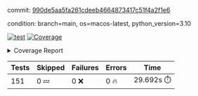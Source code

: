 commit: [990de5aa5fa261cdeeb4664873417c51f4a2f1e6](https://github.com/rcmdnk/homebrew-file/tree/990de5aa5fa261cdeeb4664873417c51f4a2f1e6)

condition: branch=main, os=macos-latest, python_version=3.10

[![test](https://github.com/rcmdnk/homebrew-file/actions/workflows/test.yml/badge.svg)](https://github.com/rcmdnk/homebrew-file/actions/runs/13106900292)
<a href="https://github.com/rcmdnk/homebrew-file/blob/990de5aa5fa261cdeeb4664873417c51f4a2f1e6/README.md"><img alt="Coverage" src="https://img.shields.io/badge/Coverage-0%25-red.svg" /></a><details><summary>Coverage Report </summary><table><tr><th>File</th><th>Stmts</th><th>Miss</th><th>Cover</th><th>Missing</th></tr><tbody><tr><td colspan="5"><b>src/brew_file</b></td></tr><tr><td>&nbsp; &nbsp;<a href="https://github.com/rcmdnk/homebrew-file/blob/990de5aa5fa261cdeeb4664873417c51f4a2f1e6/src/brew_file/__init__.py">\_\_init\_\_.py</a></td><td>3</td><td>3</td><td>0%</td><td><a href="https://github.com/rcmdnk/homebrew-file/blob/990de5aa5fa261cdeeb4664873417c51f4a2f1e6/src/brew_file/__init__.py#L1-L4">1&ndash;4</a></td></tr><tr><td>&nbsp; &nbsp;<a href="https://github.com/rcmdnk/homebrew-file/blob/990de5aa5fa261cdeeb4664873417c51f4a2f1e6/src/brew_file/brew_file.py">brew_file.py</a></td><td>1232</td><td>1232</td><td>0%</td><td><a href="https://github.com/rcmdnk/homebrew-file/blob/990de5aa5fa261cdeeb4664873417c51f4a2f1e6/src/brew_file/brew_file.py#L1-L2297">1&ndash;2297</a></td></tr><tr><td>&nbsp; &nbsp;<a href="https://github.com/rcmdnk/homebrew-file/blob/990de5aa5fa261cdeeb4664873417c51f4a2f1e6/src/brew_file/brew_helper.py">brew_helper.py</a></td><td>222</td><td>222</td><td>0%</td><td><a href="https://github.com/rcmdnk/homebrew-file/blob/990de5aa5fa261cdeeb4664873417c51f4a2f1e6/src/brew_file/brew_helper.py#L1-L373">1&ndash;373</a></td></tr><tr><td>&nbsp; &nbsp;<a href="https://github.com/rcmdnk/homebrew-file/blob/990de5aa5fa261cdeeb4664873417c51f4a2f1e6/src/brew_file/brew_info.py">brew_info.py</a></td><td>393</td><td>393</td><td>0%</td><td><a href="https://github.com/rcmdnk/homebrew-file/blob/990de5aa5fa261cdeeb4664873417c51f4a2f1e6/src/brew_file/brew_info.py#L1-L600">1&ndash;600</a></td></tr><tr><td>&nbsp; &nbsp;<a href="https://github.com/rcmdnk/homebrew-file/blob/990de5aa5fa261cdeeb4664873417c51f4a2f1e6/src/brew_file/info.py">info.py</a></td><td>11</td><td>11</td><td>0%</td><td><a href="https://github.com/rcmdnk/homebrew-file/blob/990de5aa5fa261cdeeb4664873417c51f4a2f1e6/src/brew_file/info.py#L1-L17">1&ndash;17</a></td></tr><tr><td>&nbsp; &nbsp;<a href="https://github.com/rcmdnk/homebrew-file/blob/990de5aa5fa261cdeeb4664873417c51f4a2f1e6/src/brew_file/main.py">main.py</a></td><td>166</td><td>166</td><td>0%</td><td><a href="https://github.com/rcmdnk/homebrew-file/blob/990de5aa5fa261cdeeb4664873417c51f4a2f1e6/src/brew_file/main.py#L1-L667">1&ndash;667</a></td></tr><tr><td>&nbsp; &nbsp;<a href="https://github.com/rcmdnk/homebrew-file/blob/990de5aa5fa261cdeeb4664873417c51f4a2f1e6/src/brew_file/utils.py">utils.py</a></td><td>70</td><td>70</td><td>0%</td><td><a href="https://github.com/rcmdnk/homebrew-file/blob/990de5aa5fa261cdeeb4664873417c51f4a2f1e6/src/brew_file/utils.py#L1-L134">1&ndash;134</a></td></tr><tr><td><b>TOTAL</b></td><td><b>2097</b></td><td><b>2097</b></td><td><b>0%</b></td><td>&nbsp;</td></tr></tbody></table></details>

| Tests | Skipped | Failures | Errors | Time |
| ----- | ------- | -------- | -------- | ------------------ |
| 151 | 0 :zzz: | 0 :x: | 0 :fire: | 29.692s :stopwatch: |

